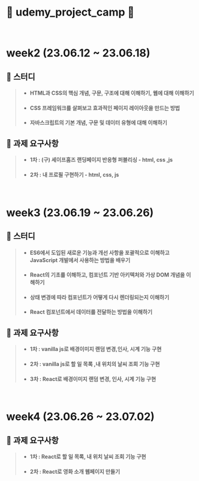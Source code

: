 # 🌟 udemy_project_camp 🌟

<br/>

# week2 (23.06.12 ~ 23.06.18) 

## 📝 스터디

>  * ####  HTML과 CSS의 핵심 개념, 구문, 구조에 대해 이해하기, 웹에 대해 이해하기
> * #### CSS 프레임워크를 살펴보고 효과적인 페이지 레이아웃을 만드는 방법
>  * ####  자바스크립트의 기본 개념, 구문 및 데이터 유형에 대해 이해하기

## 🚨  과제 요구사항
> * #### 1차 : (구) 세이프홈즈 랜딩페이지 반응형 퍼블리싱 - html, css ,js
> * #### 2차 : 내 프로필 구현하기 - html, css, js

<br/>

# week3 (23.06.19 ~ 23.06.26)

## 📝 스터디

>  * #### ES6에서 도입된 새로운 기능과 개선 사항을 포괄적으로 이해하고 JavaScript 개발에서 사용하는 방법을 배우기
>  * #### React의 기초를 이해하고, 컴포넌트 기반 아키텍처와 가상 DOM 개념을 이해하기
>  * #### 상태 변경에 따라 컴포넌트가 어떻게 다시 렌더링되는지 이해하기
>  * #### React 컴포넌트에서 데이터를 전달하는 방법을 이해하기

## 🚨  과제 요구사항
> * #### 1차 : vanilla js로 배경이미지 랜덤 변경,인사, 시계 기능 구현
> * #### 2차 : vanilla js로 할 일 목록 ,내 위치의 날씨 조회 기능 구현
> * #### 3차 : React로 배경이미지 랜덤 변경, 인사, 시계 기능 구현


<br/>

# week4 (23.06.26 ~ 23.07.02)

## 🚨  과제 요구사항
> * #### 1차 : React로 할 일 목록, 내 위치 날씨 조회 기능 구현
> * #### 2차 : React로 영화 소개 웹페이지 만들기


